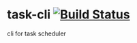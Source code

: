 task-cli [![Build Status](https://travis-ci.org/nathanfaucett/task-cli.svg?branch=master)](https://travis-ci.org/nathanfaucett/task-cli)
=======

cli for task scheduler
